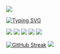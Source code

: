 <img src="https://capsule-render.vercel.app/api?type=waving&color=F2F255&height=200&section=header" />




<a href="https://git.io/typing-svg"><img src="https://readme-typing-svg.demolab.com?font=Fira+Code&weight=500&size=32&duration=5003&pause=1000&width=435&lines=Hello&align=center" alt="Typing SVG" /></a >


<a href="https://www.instagram.com/"><img src="https://img.shields.io/badge/Instagram-E4405F?style=flat-square&logo=Instagram&logoColor=white"/></a>
<a href="https://www.instagram.com/"><img src="https://img.shields.io/badge/HTML-239120?style=flat-square&logo=Html5&logoColor=white"/></a>
<a href="https://www.instagram.com/"><img src="https://img.shields.io/badge/CSS-239120?style=flat-square&logo=css3&logoColor=white"/></a>
<a href="https://www.instagram.com/"><img src="https://img.shields.io/badge/JavaScript-F7DF1E?style=flat-square&logo=JavaScript&logoColor=white"/></a>
<a href="https://www.instagram.com/"><img src="https://img.shields.io/badge/Sass-CC6699?style=flat-square&logo=sass&logoColor=white"/></a>


<a href="https://git.io/streak-stats"><img src="https://streak-stats.demolab.com?user=manbeao&theme=vue&border_radius=12.3" alt="GitHub Streak" /></a>
<img src="https://capsule-render.vercel.app/api?type=waving&color=F2F255&height=150&section=footer" />
